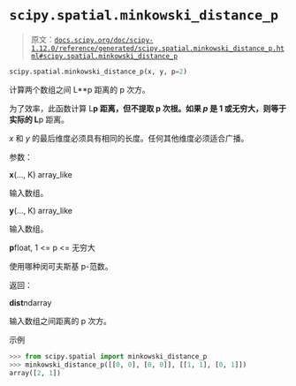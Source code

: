 # `scipy.spatial.minkowski_distance_p`

> 原文：[`docs.scipy.org/doc/scipy-1.12.0/reference/generated/scipy.spatial.minkowski_distance_p.html#scipy.spatial.minkowski_distance_p`](https://docs.scipy.org/doc/scipy-1.12.0/reference/generated/scipy.spatial.minkowski_distance_p.html#scipy.spatial.minkowski_distance_p)

```py
scipy.spatial.minkowski_distance_p(x, y, p=2)
```

计算两个数组之间 L**p 距离的 p 次方。

为了效率，此函数计算 L**p 距离，但不提取 p 次根。如果 *p* 是 1 或无穷大，则等于实际的 L**p 距离。

*x* 和 *y* 的最后维度必须具有相同的长度。任何其他维度必须适合广播。

参数：

**x**(…, K) array_like

输入数组。

**y**(…, K) array_like

输入数组。

**p**float, 1 <= p <= 无穷大

使用哪种闵可夫斯基 p-范数。

返回：

**dist**ndarray

输入数组之间距离的 p 次方。

示例

```py
>>> from scipy.spatial import minkowski_distance_p
>>> minkowski_distance_p([[0, 0], [0, 0]], [[1, 1], [0, 1]])
array([2, 1]) 
```
